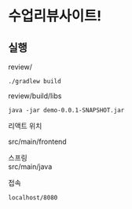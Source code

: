 <h1>수업리뷰사이트!</h1>


<h2>실행</h2>

review/

```
./gradlew build 

```

review/build/libs
```
java -jar demo-0.0.1-SNAPSHOT.jar
```

리액트 위치
<br>

src/main/frontend

스프링
<br>
src/main/java

접속
```
localhost/8080
```
